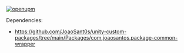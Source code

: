 [![openupm](https://img.shields.io/npm/v/com.joaosantos.package-services?label=openupm&registry_uri=https://package.openupm.com)](https://openupm.com/packages/com.joaosantos.package-services/)


Dependencies:

- https://github.com/JoaoSant0s/unity-custom-packages/tree/main/Packages/com.joaosantos.package-common-wrapper